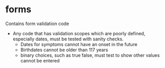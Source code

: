 # forms

Contains form validation code

 - Any code that has validation scopes which are poorly defined, especially dates, must be tested with sanity checks.
   - Dates for symptoms cannot have an onset in the future
   - Birthdates cannot be older than 117 years
   - binary choices, such as true false, must test to show other values cannot be entered
